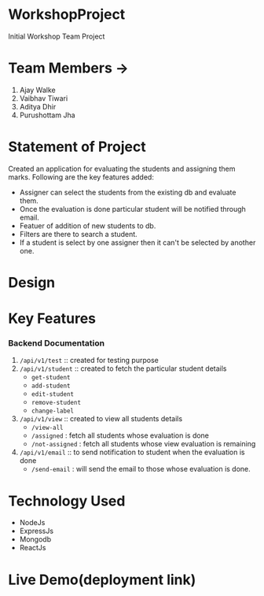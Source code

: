 # WorkshopProject
Initial Workshop Team Project

# Team Members ->
1. Ajay Walke
2. Vaibhav Tiwari
3. Aditya Dhir
4. Purushottam Jha

# Statement of Project
Created an application for evaluating the students and assigning them marks. Following are the key features added:
- Assigner can select the students from the existing db and evaluate them.
- Once the evaluation is done particular student will be notified through email.
- Featuer of addition of new students to db.
- Filters are there to search a student.
- If a student is select by one assigner then it can't be selected by another one.

# Design

# Key Features
### Backend Documentation
1. `/api/v1/test` :: created for testing purpose
2. `/api/v1/student` :: created to fetch the particular student details
    - `get-student` 
    - `add-student`
    - `edit-student`
    - `remove-student`
    - `change-label`
3. `/api/v1/view` :: created to view all students details
    - `/view-all`
    - `/assigned` : fetch all students whose evaluation is done
    - `/not-assigned` : fetch all students whose view evaluation is remaining 
4. `/api/v1/email` :: to send notification to student when the evaluation is done
   - `/send-email` : will send the email to those whose evaluation is done.


# Technology Used
- NodeJs
- ExpressJs
- Mongodb
- ReactJs

# Live Demo(deployment link)
 
